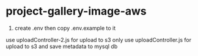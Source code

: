 # project-gallery-image-aws

1. create .env then copy .env.example to it

use uploadController-2.js for upload to s3 only
use uploadController.js for upload to s3 and save metadata to mysql db

